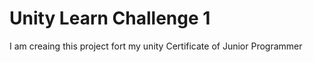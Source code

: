 # Unity Learn Challenge 1
 I am creaing this project fort my unity Certificate of Junior Programmer
